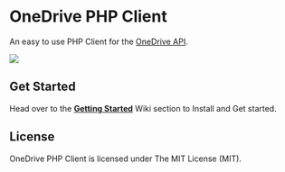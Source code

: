 OneDrive PHP Client
===================
An easy to use PHP Client for the [OneDrive API](https://dev.onedrive.com/).

<img src="https://cloud.githubusercontent.com/assets/893057/13648897/12ebf3de-e661-11e5-84e3-a86a829eba32.png">


## Get Started
Head over to the **[Getting Started](https://github.com/kunalvarma05/onedrive-client/wiki/Getting-Started-And-Installation)** Wiki section to Install and Get started.

## License
OneDrive PHP Client is licensed under The MIT License (MIT).